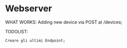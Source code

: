 # Webserver

WHAT WORKS:
	Adding new device via POST at /devices;

TODOLIST:

	Creare gli ultimi Endpoint;
	
